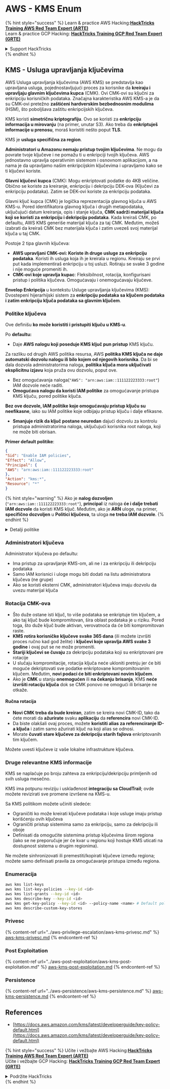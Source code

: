 # AWS - KMS Enum

{% hint style="success" %}
Learn & practice AWS Hacking:<img src="../../../.gitbook/assets/image (1).png" alt="" data-size="line">[**HackTricks Training AWS Red Team Expert (ARTE)**](https://training.hacktricks.xyz/courses/arte)<img src="../../../.gitbook/assets/image (1).png" alt="" data-size="line">\
Learn & practice GCP Hacking: <img src="../../../.gitbook/assets/image (2).png" alt="" data-size="line">[**HackTricks Training GCP Red Team Expert (GRTE)**<img src="../../../.gitbook/assets/image (2).png" alt="" data-size="line">](https://training.hacktricks.xyz/courses/grte)

<details>

<summary>Support HackTricks</summary>

* Check the [**subscription plans**](https://github.com/sponsors/carlospolop)!
* **Join the** 💬 [**Discord group**](https://discord.gg/hRep4RUj7f) or the [**telegram group**](https://t.me/peass) or **follow** us on **Twitter** 🐦 [**@hacktricks\_live**](https://twitter.com/hacktricks\_live)**.**
* **Share hacking tricks by submitting PRs to the** [**HackTricks**](https://github.com/carlospolop/hacktricks) and [**HackTricks Cloud**](https://github.com/carlospolop/hacktricks-cloud) github repos.

</details>
{% endhint %}

## KMS - Usluga upravljanja ključevima

AWS Usluga upravljanja ključevima (AWS KMS) se predstavlja kao upravljana usluga, pojednostavljujući proces za korisnike da **kreiraju i upravljaju glavnim ključevima kupca** (CMK). Ovi CMK-ovi su ključni za enkripciju korisničkih podataka. Značajna karakteristika AWS KMS-a je da su CMK-ovi pretežno **zaštićeni hardverskim bezbednosnim modulima** (HSM), što poboljšava zaštitu enkripcijskih ključeva.

KMS koristi **simetričnu kriptografiju**. Ovo se koristi za **enkripciju informacija u mirovanju** (na primer, unutar S3). Ako treba da **enkriptuješ informacije u prenosu**, moraš koristiti nešto poput **TLS**.

KMS je **usluga specifična za region**.

**Administratori u Amazonu nemaju pristup tvojim ključevima**. Ne mogu da povrate tvoje ključeve i ne pomažu ti u enkripciji tvojih ključeva. AWS jednostavno upravlja operativnim sistemom i osnovnom aplikacijom, a na nama je da upravljamo našim enkripcijskim ključevima i upravljamo kako se ti ključevi koriste.

**Glavni ključevi kupca** (CMK): Mogu enkriptovati podatke do 4KB veličine. Obično se koriste za kreiranje, enkripciju i dekripciju DEK-ova (Ključevi za enkripciju podataka). Zatim se DEK-ovi koriste za enkripciju podataka.

Glavni ključ kupca (CMK) je logička reprezentacija glavnog ključa u AWS KMS-u. Pored identifikatora glavnog ključa i drugih metapodataka, uključujući datum kreiranja, opis i stanje ključa, **CMK sadrži materijal ključa koji se koristi za enkripciju i dekripciju podataka**. Kada kreiraš CMK, po defaultu, AWS KMS generiše materijal ključa za taj CMK. Međutim, možeš izabrati da kreiraš CMK bez materijala ključa i zatim uvezeš svoj materijal ključa u taj CMK.

Postoje 2 tipa glavnih ključeva:

* **AWS upravljani CMK-ovi: Koriste ih druge usluge za enkripciju podataka**. Koristi ih usluga koja ih je kreirala u regionu. Kreiraju se prvi put kada implementiraš enkripciju u toj usluzi. Rotiraju se svake 3 godine i nije moguće promeniti ih.
* **CMK-ovi koje upravlja kupac**: Fleksibilnost, rotacija, konfigurisani pristup i politika ključeva. Omogućavaju i onemogućavaju ključeve.

**Envelop Enkripcija** u kontekstu Usluge upravljanja ključevima (KMS): Dvostepeni hijerarhijski sistem za **enkripciju podataka sa ključem podataka i zatim enkripciju ključa podataka sa glavnim ključem**.

### Politike ključeva

Ove definišu **ko može koristiti i pristupiti ključu u KMS-u**.

Po **defaultu:**

*   Daje **AWS nalogu koji poseduje KMS ključ pun pristup** KMS ključu.

Za razliku od drugih AWS politika resursa, AWS **politika KMS ključa ne daje automatski dozvolu nalogu ili bilo kojem od njegovih korisnika**. Da bi se dala dozvola administratorima naloga, **politika ključa mora uključivati eksplicitnu izjavu** koja pruža ovu dozvolu, poput ove.

* Bez omogućavanja naloga(`"AWS": "arn:aws:iam::111122223333:root"`) IAM dozvole neće raditi.
*   **Omogućava nalogu da koristi IAM politike** za omogućavanje pristupa KMS ključu, pored politike ključa.

**Bez ove dozvole, IAM politike koje omogućavaju pristup ključu su neefikasne**, iako su IAM politike koje odbijaju pristup ključu i dalje efikasne.
* **Smanjuje rizik da ključ postane neuredan** dajući dozvolu za kontrolu pristupa administratorima naloga, uključujući korisnika root naloga, koji ne može biti obrisan.

**Primer default politike**:
```json
{
"Sid": "Enable IAM policies",
"Effect": "Allow",
"Principal": {
"AWS": "arn:aws:iam::111122223333:root"
},
"Action": "kms:*",
"Resource": "*"
}
```
{% hint style="warning" %}
Ako je **nalog dozvoljen** (`"arn:aws:iam::111122223333:root"`), **principal** iz naloga **će i dalje trebati IAM dozvole** da koristi KMS ključ. Međutim, ako je **ARN** uloge, na primer, **specifično dozvoljen** u **Politici ključeva**, ta uloga **ne treba IAM dozvole**.
{% endhint %}

<details>

<summary>Detalji politike</summary>

Osobine politike:

* Dokument zasnovan na JSON-u
* Resurs --> Pogođeni resursi (može biti "\*")
* Akcija --> kms:Encrypt, kms:Decrypt, kms:CreateGrant ... (dozvole)
* Efekat --> Dozvoli/Onemogući
* Principal --> arn pogođen
* Uslovi (opciono) --> Uslov za davanje dozvola

Grantovi:

* Dozvoljava delegiranje vaših dozvola drugom AWS principalu unutar vašeg AWS naloga. Morate ih kreirati koristeći AWS KMS API-je. Može se navesti identifikator CMK, principal koji dobija grant i potrebni nivo operacije (Decrypt, Encrypt, GenerateDataKey...)
* Nakon što je grant kreiran, izdaju se GrantToken i GrantID

**Pristup**:

* Putem **politike ključeva** -- Ako ovo postoji, ovo ima **prioritet** nad IAM politikom
* Putem **IAM politike**
* Putem **grantova**

</details>

### Administratori ključeva

Administrator ključeva po defaultu:

* Ima pristup za upravljanje KMS-om, ali ne i za enkripciju ili dekripciju podataka
* Samo IAM korisnici i uloge mogu biti dodati na listu administratora ključeva (ne grupe)
* Ako se koristi eksterni CMK, administratori ključeva imaju dozvolu da uvezu materijal ključa

### Rotacija CMK-ova

* Što duže ostane isti ključ, to više podataka se enkriptuje tim ključem, a ako taj ključ bude kompromitovan, šira oblast podataka je u riziku. Pored toga, što duže ključ bude aktivan, verovatnoća da će biti kompromitovan raste.
* **KMS rotira korisničke ključeve svake 365 dana** (ili možete izvršiti proces ručno kad god želite) i **ključevi koje upravlja AWS svake 3 godine** i ovaj put se ne može promeniti.
* **Stariji ključevi se čuvaju** za dekripciju podataka koji su enkriptovani pre rotacije
* U slučaju kompromitacije, rotacija ključa neće ukloniti pretnju jer će biti moguće dekriptovati sve podatke enkriptovane kompromitovanim ključem. Međutim, **novi podaci će biti enkriptovani novim ključem**.
* Ako je **CMK** u stanju **onemogućen** ili **na čekanju** **brisanja**, KMS **neće izvršiti rotaciju ključa** dok se CMK ponovo ne omogući ili brisanje ne otkaže.

#### Ručna rotacija

* **Novi CMK treba da bude kreiran**, zatim se kreira novi CMK-ID, tako da ćete morati da **ažurirate** svaku **aplikaciju** da **referencira** novi CMK-ID.
* Da biste olakšali ovaj proces, možete **koristiti alias za referenciranje ID-a ključa** i zatim samo ažurirati ključ na koji alias se odnosi.
* Morate **čuvati stare ključeve za dekripciju starih fajlova** enkriptovanih tim ključem.

Možete uvesti ključeve iz vaše lokalne infrastrukture ključeva.

### Druge relevantne KMS informacije

KMS se naplaćuje po broju zahteva za enkripciju/dekripciju primljenih od svih usluga mesečno.

KMS ima potpunu reviziju i usklađenost **integraciju sa CloudTrail**; ovde možete revizirati sve promene izvršene na KMS-u.

Sa KMS politikom možete učiniti sledeće:

* Ograničiti ko može kreirati ključeve podataka i koje usluge imaju pristup korišćenju ovih ključeva
* Ograničiti pristup sistemima samo za enkripciju, samo za dekripciju ili oboje
* Definisati da omogućite sistemima pristup ključevima širom regiona (iako se ne preporučuje jer će kvar u regionu koji hostuje KMS uticati na dostupnost sistema u drugim regionima).

Ne možete sinhronizovati ili premestiti/kopirati ključeve između regiona; možete samo definisati pravila za omogućavanje pristupa između regiona.

### Enumeracija
```bash
aws kms list-keys
aws kms list-key-policies --key-id <id>
aws kms list-grants --key-id <id>
aws kms describe-key --key-id <id>
aws kms get-key-policy --key-id <id> --policy-name <name> # Default policy name is "default"
aws kms describe-custom-key-stores
```
### Privesc

{% content-ref url="../aws-privilege-escalation/aws-kms-privesc.md" %}
[aws-kms-privesc.md](../aws-privilege-escalation/aws-kms-privesc.md)
{% endcontent-ref %}

### Post Exploitation

{% content-ref url="../aws-post-exploitation/aws-kms-post-exploitation.md" %}
[aws-kms-post-exploitation.md](../aws-post-exploitation/aws-kms-post-exploitation.md)
{% endcontent-ref %}

### Persistence

{% content-ref url="../aws-persistence/aws-kms-persistence.md" %}
[aws-kms-persistence.md](../aws-persistence/aws-kms-persistence.md)
{% endcontent-ref %}

## References

* [https://docs.aws.amazon.com/kms/latest/developerguide/key-policy-default.html](https://docs.aws.amazon.com/kms/latest/developerguide/key-policy-default.html)

{% hint style="success" %}
Učite i vežbajte AWS Hacking:<img src="../../../.gitbook/assets/image (1).png" alt="" data-size="line">[**HackTricks Training AWS Red Team Expert (ARTE)**](https://training.hacktricks.xyz/courses/arte)<img src="../../../.gitbook/assets/image (1).png" alt="" data-size="line">\
Učite i vežbajte GCP Hacking: <img src="../../../.gitbook/assets/image (2).png" alt="" data-size="line">[**HackTricks Training GCP Red Team Expert (GRTE)**<img src="../../../.gitbook/assets/image (2).png" alt="" data-size="line">](https://training.hacktricks.xyz/courses/grte)

<details>

<summary>Podržite HackTricks</summary>

* Proverite [**planove pretplate**](https://github.com/sponsors/carlospolop)!
* **Pridružite se** 💬 [**Discord grupi**](https://discord.gg/hRep4RUj7f) ili [**telegram grupi**](https://t.me/peass) ili **pratite** nas na **Twitteru** 🐦 [**@hacktricks\_live**](https://twitter.com/hacktricks\_live)**.**
* **Podelite hakerske trikove slanjem PR-ova na** [**HackTricks**](https://github.com/carlospolop/hacktricks) i [**HackTricks Cloud**](https://github.com/carlospolop/hacktricks-cloud) github repozitorijume.

</details>
{% endhint %}

